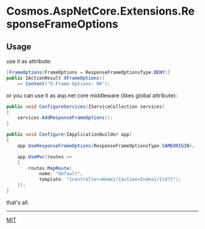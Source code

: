 # Cosmos.AspNetCore.Extensions.ResponseFrameOptions

## Usage

use it as attribute:

``` c#
[FrameOptions(FrameOptions = ResponseFrameOptionsType.DENY)]
public IActionResult XFrameOptions() 
    => Content("X-Frame-Options: OK");
```

or you can use it as asp.net core middleware (likes global attribute):


``` c#
public void ConfigureServices(IServiceCollection services)
{
    services.AddResponseFrameOptions();
}
```

``` c#
public void Configure(IApplicationBuilder app)
{
    app.UseResponseFrameOptions(ResponseFrameOptionsType.SAMEORIGIN);

    app.UseMvc(routes =>
    {
        routes.MapRoute(
            name: "default",
            template: "{controller=Home}/{action=Index}/{id?}");
    });
}
```

that's all.

* * *

[MIT](https://mit-license.org/)
